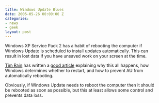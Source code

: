 ```yaml
---
title: Windows Update Blues
date: 2005-05-26 00:00:00 Z
categories:
- news
- geek
layout: post
---
```


Windows XP Service Pack 2 has a habit of rebooting the computer if Windows Update is scheduled to install updates automatically.  This can result in lost data if you have unsaved work on your screen at the time.

<a href="http://blogs.msdn.com/tim_rains">Tim Rain</a> has written a <a href="http://blogs.msdn.com/tim_rains/archive/2004/11/15/257877.aspx">good article</a> explaining why this all happens, how Windows determines whether to restart, and how to prevent AU from automatically rebooting.

Obviously, if Windows Update needs to reboot the computer then it should be rebooted as soon as possible, but this at least allows some control and prevents data loss.
